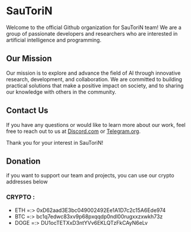 # SauToriN

Welcome to the official Github organization for SauToriN team! We are a group of passionate developers and researchers who are interested in artificial intelligence and programming.

## Our Mission

Our mission is to explore and advance the field of AI through innovative research, development, and collaboration. We are committed to building practical solutions that make a positive impact on society, and to sharing our knowledge with others in the community.

## Contact Us

If you have any questions or would like to learn more about our work, feel free to reach out to us at [Discord.com](https://discord.gg/pFRHjCAYgn) or [Telegram.org](https://t.me/SauToriN_Team).

Thank you for your interest in SauToriN!


## Donation
if you want to support our team and projects, you can use our crypto addresses below

### CRYPTO : 
- ETH =:>  0xD62aad3E3bc049002492Ee1A1D7c2c15A6Ede974
- BTC =:>  bc1q7edwc83xv9p68pxqqdp0ndl00rugxxzxwkh73z
- DOGE =:> DU1ocTETXxD3ntYVv6EKLQTzFkCAyN6eLv
